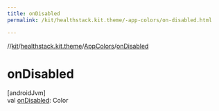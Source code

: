 ```yaml
---
title: onDisabled
permalink: /kit/healthstack.kit.theme/-app-colors/on-disabled.html

---
```

//[kit](/kit.html)/[healthstack.kit.theme](../index.html)/[AppColors](index.html)/[onDisabled](on-disabled.html)



# onDisabled



[androidJvm]\
val [onDisabled](on-disabled.html): Color




